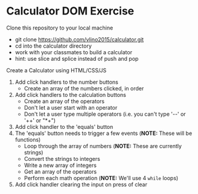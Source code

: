 # Calculator DOM Exercise

Clone this repository to your local machine
- git clone https://github.com/vlino2015/calculator.git 
- cd into the calculator directory
- work with your classmates to build a calculator
- hint: use slice and splice instead of push and pop

Create a Calculator using HTML/CSS/JS

1. Add click handlers to the number buttons
   - Create an array of the numbers clicked, in order
1. Add click handlers to the calculation buttons
   - Create an array of the operators
   - Don't let a user start with an operator
   - Don't let a user type multiple operators (i.e. you can't type '--' or '++' or "\*+")
1. Add click handler to the 'equals' button
1. The 'equals' button needs to trigger a few events (**NOTE:** These will be functions)
   - Loop through the array of numbers (**NOTE:** These are currently strings)
   - Convert the strings to integers
   - Write a new array of integers
   - Get an array of the operators
   - Perform each math operation (**NOTE:** We'll use 4 `while` loops)
1. Add click handler clearing the input on press of clear
